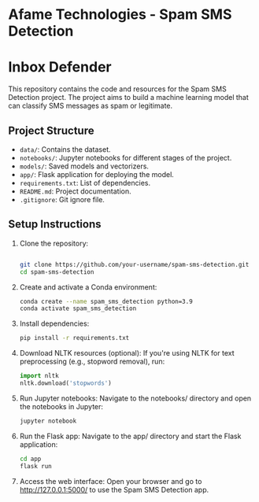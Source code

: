 # Afame Technologies - Spam SMS Detection
# Inbox Defender
This repository contains the code and resources for the Spam SMS Detection project. The project aims to build a machine learning model that can classify SMS messages as spam or legitimate.

## Project Structure

- `data/`: Contains the dataset.
- `notebooks/`: Jupyter notebooks for different stages of the project.
- `models/`: Saved models and vectorizers.
- `app/`: Flask application for deploying the model.
- `requirements.txt`: List of dependencies.
- `README.md`: Project documentation.
- `.gitignore`: Git ignore file.

## Setup Instructions
1. Clone the repository:
   ```bash

   git clone https://github.com/your-username/spam-sms-detection.git
   cd spam-sms-detection

2. Create and activate a Conda environment:
   ```bash
   conda create --name spam_sms_detection python=3.9
   conda activate spam_sms_detection

3. Install dependencies:
   ```bash
   pip install -r requirements.txt

4. Download NLTK resources (optional): If you're using NLTK for text preprocessing (e.g., stopword removal), run:
   ```python
   import nltk
   nltk.download('stopwords')

5. Run Jupyter notebooks: Navigate to the notebooks/ directory and open the notebooks in Jupyter:
   ```bash
   jupyter notebook

6. Run the Flask app: Navigate to the app/ directory and start the Flask application:
   ```bash
   cd app
   flask run

7. Access the web interface: Open your browser and go to http://127.0.0.1:5000/ to use the Spam SMS Detection app.
   
